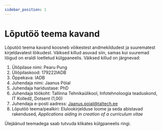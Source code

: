 ```yaml
---
sidebar_position: 1
---
```


# Lõputöö teema kavand

Lõputöö teema kavand koosneb võikestest andmekildudest ja suurematest kirjeldavatest lõikudest. Väiksed killud asuvad siin, samas kui suuremad lõigud on eraldi loetletud külgpaneelis. Väiksed killud on järgnevad:

1. Üliõpilase nimi: Pearu Pung
2. Üliõpilaskood: 179222IADB
3. Õppekava: IADB
4. Juhendaja nimi: Jaanus Pöial
5. Juhendaja haridustase: PhD
6. Juhendaja töökoht: Tallinna Tehnikaülikool, Infotehnoloogia teaduskond, IT
   Kolledž, Dotsent (1,00)
7. Juhendaja e-posti aadress: Jaanus.poial@taltech.ee
8. Lõputöö teema/pealkiri: Elulookirjelduse loome ja seda abistavad rakendused, *Applications aiding in creation of a curriculum vitae*

Ülejäänud teemadega saab tutvuda klikates külgpaneelis ringi.